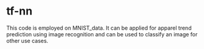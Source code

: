 # tf-nn
This code is employed on MNIST_data. It can be applied for apparel trend prediction using image recognition and can be used to classify an image for other use cases.
